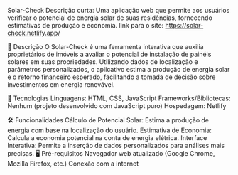 Solar-Check
Descrição curta: Uma aplicação web que permite aos usuários verificar o potencial de energia solar de suas residências, fornecendo estimativas de produção e economia.
link para o site:
https://solar-check.netlify.app/

📝 Descrição
O Solar-Check é uma ferramenta interativa que auxilia proprietários de imóveis a avaliar o potencial de instalação de painéis solares em suas propriedades. 
Utilizando dados de localização e parâmetros personalizados, o aplicativo estima a produção de energia solar e o retorno financeiro esperado, facilitando a tomada de decisão sobre investimentos em energia renovável.

🚀 Tecnologias
Linguagens: HTML, CSS, JavaScript
Frameworks/Bibliotecas: Nenhum (projeto desenvolvido com JavaScript puro)
Hospedagem: Netlify

🛠️ Funcionalidades
Cálculo de Potencial Solar: Estima a produção de energia com base na localização do usuário.
Estimativa de Economia: Calcula a economia potencial na conta de energia elétrica.
Interface Interativa: Permite a inserção de dados personalizados para análises mais precisas.
🖥️ Pré-requisitos
Navegador web atualizado (Google Chrome, Mozilla Firefox, etc.)
Conexão com a internet
